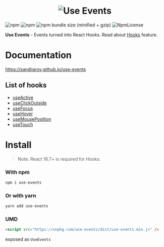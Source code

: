 <h1 align="center">
  <img src="https://user-images.githubusercontent.com/15861257/47953124-f53e3680-df46-11e8-99f8-983ef5613d31.png" alt="Use Events" />
</h1>

![npm](https://img.shields.io/npm/dt/use-events.svg)
![npm](https://img.shields.io/npm/v/use-events.svg)
![npm bundle size (minified + gzip)](https://img.shields.io/bundlephobia/minzip/use-events.svg)
![NpmLicense](https://img.shields.io/npm/l/use-events.svg)

**Use Events** - Events turned into React Hooks.
Read about [Hooks](https://reactjs.org/docs/hooks-intro.html) feature.

# Documentation

https://sandiiarov.github.io/use-events

## List of hooks

- [useActive](https://sandiiarov.github.io/use-events/#/src-use-active)
- [useClickOutside](https://sandiiarov.github.io/use-events/#/src-use-click-outside)
- [useFocus](https://sandiiarov.github.io/use-events/#/src-use-focus)
- [useHover](https://sandiiarov.github.io/use-events/#/src-use-hover)
- [useMousePosition](https://sandiiarov.github.io/use-events/#/src-use-mouse-position)
- [useTouch](https://sandiiarov.github.io/use-events/#/src-use-touch)

# Install

> Note: React 16.7+ is required for Hooks.

### With npm

```sh
npm i use-events
```

### Or with yarn

```sh
yarn add use-events
```

### UMD

```html
<script src="https://unpkg.com/use-events/dist/use-events.min.js" />
```

exposed as `UseEvents`
